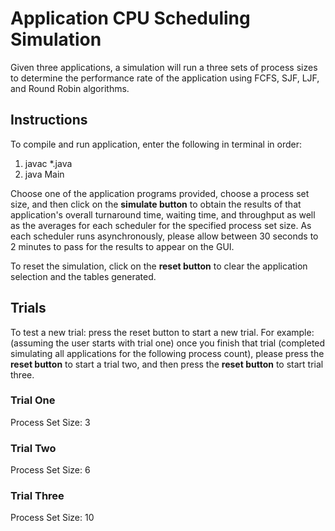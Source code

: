 # Application CPU Scheduling Simulation
Given three applications, a simulation will run a three sets of process sizes to determine the performance rate of the application using FCFS, SJF, LJF, and Round Robin algorithms.

## Instructions
To compile and run application, enter the following in terminal in order:
1. javac *.java
2. java Main

Choose one of the application programs provided, choose a process set size, and then click on the **simulate button** to obtain the results of that application's overall turnaround time, waiting time, and throughput as well as the averages for each scheduler for the specified process set size. As each scheduler runs asynchronously, please allow between 30 seconds to 2 minutes to pass for the results to appear on the GUI. 

To reset the simulation, click on the **reset button** to clear the application selection and the tables generated.

## Trials
To test a new trial: press the reset button to start a new trial. 
For example: (assuming the user starts with trial one) once you finish that trial (completed simulating all applications for the following process count), please press the **reset button** to start a trial two, and then press the **reset button** to start trial three.

### Trial One 
Process Set Size: 3

### Trial Two
Process Set Size: 6

### Trial Three 
Process Set Size: 10